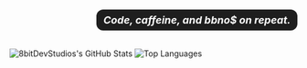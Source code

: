 <div align="right" style="margin-bottom: 10px;">
  <p style="color: #fff; font-size: 18px; font-weight: bold; font-style: italic; background-color: #1e1e1e; padding: 8px 12px; border-radius: 12px; display: inline-block;">
    Code, caffeine, and bbno$ on repeat.
  </p>
</div>

![8bitDevStudios's GitHub Stats](https://github-readme-stats.vercel.app/api?username=8bitDevStudios&show_icons=true&theme=github_dark&hide_border=true)
![Top Languages](https://github-readme-stats.vercel.app/api/top-langs/?username=8bitDevStudios&layout=compact&theme=github_dark&hide_border=true)
